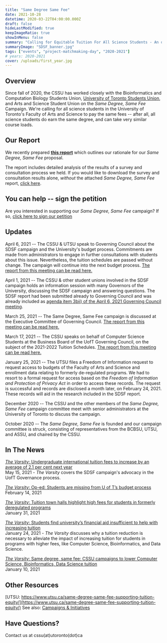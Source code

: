 ```yaml
---
title: "Same Degree Same Fee"
date: 2021-10-28
datetime: 2020-03-22T04:00:00.000Z
draft: false
hideLastModified: true
keepImageRatio: true
showInMenu: false
summary: "Calling for Equitable Tuition For All Science Students - An overview of our campaign for equitable tuition"
summaryImage: "SDSF_banner.jpg"
tags: ["events", "project-matchmaking-day", "2020-2021"]
# years: 2020-2021
cover: /uploads/first_year.jpg
---
```


<!-- ---
title: "Same Degree Same Fee: Calling for Equitable Tuition For All Science Students"
date: 2020-03-22T04:00:00.000Z
description: An overview of our campaign for equitable tuition
cover: /uploads/Banner Web.jpg
--- -->

## Overview

Since fall of 2020, the CSSU has worked closely with the Bioinformatics and Computation Biology Students Union, [University of Toronto Students Union](https://www.utsu.ca/same-degree-same-fee-supporting-tuition-equity/), and Arts and Science Student Union on the _Same Degree, Same Fee_ Campaign. We're calling for all science students in the University of Toronto's Faculty of Arts and Science to pay the same fees -- after all, all science students do earn the same degree, and can take very similar course loads.

## Our Report

We recently prepared **[this report](/SDSF.pdf)** which outlines our rationale for our _Same Degree, Same Fee_ proposal.

The report includes detailed analysis of the results of a survey and consultation process we held. If you would like to download the survey and consultation results alone, _without_ the attached _Same Degree, Same Fee_ report, [click here](/Survey_Analysis.pdf).

## You can help -- sign the petition

Are you interested in supporting our _Same Degree, Same Fee_ campaign?
If so, [click here to sign our petition](https://www.change.org/same-degree-same-fee)

## Updates

April 6, 2021 -- The CSSU & UTSU speak to Governing Council about the SDSF campaign and the University's budget process. Commitments are made from administrators to engage in further consultations with students about this issue. Nevertheless, the tuition schedules are passed without change. The campaign will continue into the next budget process. [The report from this meeting can be read here.](https://governingcouncil.utoronto.ca/governance-bodies/governing-council/reports/apr-06-2021)

April 1, 2021 -- The CSSU & other student unions involved in the SDSF campaign holds an information session with many Governors of the University, discussing the SDSF campaign and answering questions. The SDSF report had been submitted already to Governing Council and was already included as [agenda item 3bii) of the April 6, 2021 Governing Council meeting](https://governingcouncil.utoronto.ca/system/files/agenda-items/20210406_GC_3biii.pdf).

March 25, 2021 -- The Same Degree, Same Fee campaign is discussed at the Executive Committee of Governing Council. [The report from this meeting can be read here.](https://governingcouncil.utoronto.ca/governance-bodies/executive-committee/reports/mar-25-2021)

March 17, 2021 -- The CSSU speaks on behalf of Computer Science Students at the Business Board of the UofT Governing Council, on the subject of the 2021-2022 Tuition Schedules. [The report from this meeting can be read here.](https://governingcouncil.utoronto.ca/governance-bodies/business-board/reports/mar-17-2021)

January 25, 2021 -- The UTSU files a Freedom of Information request to request access to budgets of the Faculty of Arts and Science and enrollment data relating to formerly de-regulated programs. We had to resort to a formal request for access based on the _Freedom of Information and Protection of Privacy Act_ in order to access these records. The request is successful and records are disclosed a month later, on February 24, 2021. These records will aid in the research included in the SDSF report.

December 2020 -- The CSSU and the other members of the _Same Degree, Same Fee_ campaign committee meet with senior administrators at the University of Toronto to discuss the campaign.

October 2020 -- The _Same Degree, Same Fee_ is founded and our campaign committee is struck, consisting of representatives from the BCBSU, UTSU, and ASSU, and chaired by the CSSU.

## In The News

[_The Varsity_: Undergraduate international tuition fees to increase by an average of 2.1 per cent next year](https://thevarsity.ca/2021/05/15/undergraduate-international-tuition-fees-to-increase-by-an-average-of-2-1-per-cent-next-year/)
</br>
May 15, 2021 - _The Varsity_ covers the SDSF campaign's advocacy in the UofT Governance process.

[_The Varsity_: Op-ed: Students are missing from U of T’s budget process](https://thevarsity.ca/2021/02/14/op-ed-students-are-missing-from-u-of-ts-budget-process/)</br>
February 14, 2021

[_The Varsity_: Tuition town halls highlight high fees for students in formerly deregulated programs](https://thevarsity.ca/2021/01/31/tuition-town-halls-highlight-high-fees-for-students-in-formerly-deregulated-programs/)</br>
January 31, 2021

[_The Varsity_: Students find university’s financial aid insufficient to help with increasing tuition](https://thevarsity.ca/2021/01/24/students-find-universitys-financial-aid-insufficient-to-help-with-increasing-tuition/) </br>
January 24, 2021 - _The Varsity_ discusses why a tuition reduction is necessary to alleviate the impact of increasing tuition for students in programs with higher fees, like Computer Science, Bioinformatics, and Data Science.

[_The Varsity_: Same degree, same fee: CSSU campaigns to lower Computer Science, Bioinformatics, Data Science tuition](https://thevarsity.ca/2021/01/10/same-degree-same-fee-cssu-campaigns-to-lower-computer-science-bioinformatics-data-science-tuition/)</br>
January 10, 2021

## Other Resources

[UTSU: https://www.utsu.ca/same-degree-same-fee-supporting-tuition-equity/](https://www.utsu.ca/same-degree-same-fee-supporting-tuition-equity/) See also: [Campaigns & Initiatives](https://www.utsu.ca/campaigns-initiatives/)

## Have Questions?

Contact us at cssu(at)utoronto(dot)ca

